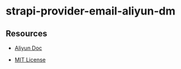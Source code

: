# strapi-provider-email-aliyun-dm

## Resources

- [Aliyun Doc](https://help.aliyun.com/document_detail/29444.html)

- [MIT License](LICENSE.md)